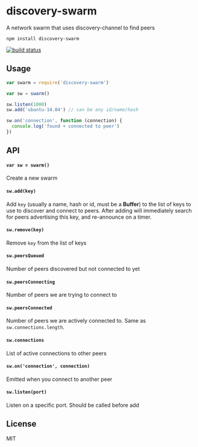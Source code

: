 # discovery-swarm

A network swarm that uses discovery-channel to find peers

```
npm install discovery-swarm
```

[![build status](http://img.shields.io/travis/mafintosh/discovery-swarm.svg?style=flat)](http://travis-ci.org/mafintosh/discovery-swarm)

## Usage

``` js
var swarm = require('discovery-swarm')

var sw = swarm()

sw.listen(1000)
sw.add('ubuntu-14.04') // can be any id/name/hash

sw.on('connection', function (connection) {
  console.log('found + connected to peer')
})
```

## API

#### `var sw = swarm()`

Create a new swarm

#### `sw.add(key)`

Add `key` (usually a name, hash or id, must be a **Buffer**) to the list of keys to use to discover and connect to peers. After adding will immediately search for peers advertising this key, and re-announce on a timer.

#### `sw.remove(key)`

Remove `key` from the list of keys

#### `sw.peersQueued`

Number of peers discovered but not connected to yet

#### `sw.peersConnecting`

Number of peers we are trying to connect to

#### `sw.peersConnected`

Number of peers we are actively connected to. Same as `sw.connections.length`.

#### `sw.connections`

List of active connections to other peers

#### `sw.on('connection', connection)`

Emitted when you connect to another peer

#### `sw.listen(port)`

Listen on a specific port. Should be called before add

## License

MIT
